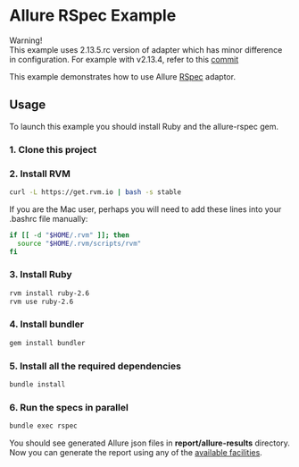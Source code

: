 # Allure RSpec Example

Warning!\
This example uses 2.13.5.rc version of adapter which has minor difference in configuration. For example with v2.13.4, refer to this [commit](https://github.com/allure-examples/allure-rspec-example/tree/de997776df969b6aa2591e51e6f392aded705afa)

This example demonstrates how to use Allure [RSpec](http://rspec.info/) adaptor.

## Usage

To launch this example you should install Ruby and the allure-rspec gem.

### 1. Clone this project

### 2. Install RVM

```bash
curl -L https://get.rvm.io | bash -s stable
```

If you are the Mac user, perhaps you will need to add these lines into your .bashrc file manually:

```bash
if [[ -d "$HOME/.rvm" ]]; then
  source "$HOME/.rvm/scripts/rvm"
fi
```

### 3. Install Ruby

```bash
rvm install ruby-2.6
rvm use ruby-2.6
```

### 4. Install bundler

```bash
gem install bundler
```

### 5. Install all the required dependencies

```bash
bundle install
```

### 6. Run the specs in parallel

```bash
bundle exec rspec
```

You should see generated Allure json files in **report/allure-results** directory. Now you can generate the report using any of the [available facilities](https://docs.qameta.io/allure/#_reporting).

